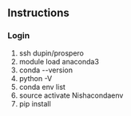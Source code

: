 ## Instructions
### Login
1. ssh dupin/prospero
2. module load anaconda3
3. conda --version
4. python -V
5. conda env list
6. source activate Nishacondaenv
7. pip install <package name>
